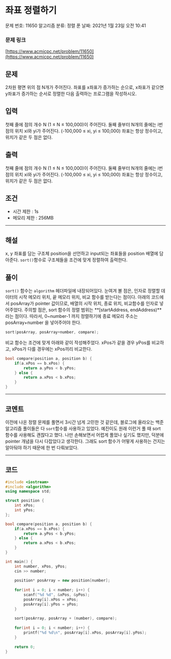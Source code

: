 # 좌표 정렬하기

문제 번호: 11650
알고리즘 분류: 정렬
푼 날짜: 2021년 1월 23일 오전 10:41

### 문제 링크

[https://www.acmicpc.net/problem/11650](https://www.acmicpc.net/problem/11650)

## 문제

2차원 평면 위의 점 N개가 주어진다. 좌표를 x좌표가 증가하는 순으로, x좌표가 같으면 y좌표가 증가하는 순서로 정렬한 다음 출력하는 프로그램을 작성하시오.

## 입력

첫째 줄에 점의 개수 N (1 ≤ N ≤ 100,000)이 주어진다. 둘째 줄부터 N개의 줄에는 i번점의 위치 xi와 yi가 주어진다. (-100,000 ≤ xi, yi ≤ 100,000) 좌표는 항상 정수이고, 위치가 같은 두 점은 없다.

## 출력

첫째 줄에 점의 개수 N (1 ≤ N ≤ 100,000)이 주어진다. 둘째 줄부터 N개의 줄에는 i번점의 위치 xi와 yi가 주어진다. (-100,000 ≤ xi, yi ≤ 100,000) 좌표는 항상 정수이고, 위치가 같은 두 점은 없다.

## 조건

- 시간 제한 : 1s
- 메모리 제한 : 256MB

---

## 해설

x, y 좌표를 담는 구조체 position을 선언하고 input되는 좌표들을 position 배열에 담아준다. `sort()`함수로 구조체들을 조건에 맞게 정렬하여 출력한다. 

## 풀이

`sort()` 함수는 `algorithm` 헤더파일에 내장되어있다. 눈여겨 볼 점은, 인자로 정렬할 데이터의 시작 메모리 위치, 끝 메모리 위치, 비교 함수를 받는다는 점이다. 아래의 코드에서 posArray가 pointer 값이므로, 배열의 시작 위치, 종료 위치, 비교함수를 인자로 넣어주었다. 주의할 점은, sort 함수의 정렬 범위는 **[startAddress, endAddress)**라는 점이다. 따라서, 0~number-1 까지 정렬하기에 종료 메모리 주소는 posArray+number 을 넣어주어야 한다. 

```cpp
sort(posArray, posArray+number, compare);
```

비교 함수는 조건에 맞게 아래와 같이 작성해주었다. xPos가 같을 경우 yPos를 비교하고, xPos가 다를 경우에는 xPos끼리 비교한다. 

```cpp
bool compare(position a, position b) {
    if(a.xPos == b.xPos) {
        return a.yPos < b.yPos;
    } else {
        return a.xPos < b.xPos;
    }
}
```

---

## 코멘트

이전에 나온 정렬 문제를 풀면서 3시간 넘게 고민한 것 같은데, 블로그에 올라오는 백준 알고리즘 풀이들은 다 `sort`함수를 사용하고 있었다. 예진이도 원래 이런거 풀 때 sort 함수를 사용해도 괜찮다고 했다. 나만 손해보면서 어렵게 풀었나 싶기도 했지만, 덕분에 pointer 개념을 다시 다잡았다고 생각한다. 그래도 sort 함수가 어떻게 사용하는 건지는 알아둬야 하기 때문에 한 번 다뤄보았다.

---

## 코드

```cpp
#include <iostream>
#include <algorithm>
using namespace std;

struct position {
    int xPos;
    int yPos;
};

bool compare(position a, position b) {
    if(a.xPos == b.xPos) {
        return a.yPos < b.yPos;
    } else {
        return a.xPos < b.xPos;
    }
}

int main() {
    int number, xPos, yPos;
    cin >> number;
    
    position* posArray = new position[number];
    
    for(int i = 0; i < number; i++) {
        scanf("%d %d", &xPos, &yPos);
        posArray[i].xPos = xPos;
        posArray[i].yPos = yPos;
    }
    
    sort(posArray, posArray + (number), compare);
    
    for(int i = 0; i < number; i++) {
        printf("%d %d\n", posArray[i].xPos, posArray[i].yPos);
    }
    
    return 0;
}
```